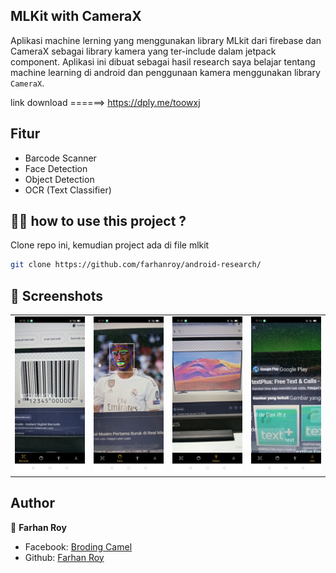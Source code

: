 ## MLKit with CameraX

Aplikasi machine lerning yang menggunakan library MLkit dari firebase dan CameraX sebagai library kamera yang ter-include dalam jetpack component. Aplikasi ini dibuat sebagai hasil research saya belajar tentang machine learning di android dan penggunaan kamera menggunakan library ``CameraX``.

link download ======> https://dply.me/toowxj

## Fitur
- Barcode Scanner
- Face Detection
- Object Detection
- OCR (Text Classifier)


## ☝🏼 how to use this project ?

Clone repo ini, kemudian project ada di file mlkit
```bash
git clone https://github.com/farhanroy/android-research/
```
## 📱 Screenshots

<table>
      <tr>
        <td>
          <img src="./screenshot/Screenshot_2021-01-06-11-12-14-68.jpg" width="250"> 
        </td>
        <td>
          <img src="./screenshot/Screenshot_2021-01-06-11-11-54-72.jpg" width="250"> 
        </td>
        <td>
           <img src="./screenshot/Screenshot_2021-01-06-11-13-42-74.jpg" width="250"> 
        </td>
        <td>
           <img src="./screenshot/Screenshot_2021-01-06-11-11-32-40.jpg" width="250"> 
        </td>
      </tr>
    </table>


## Author

👤 **Farhan Roy**

- Facebook: [Broding Camel](https://web.facebook.com/farhansekargadung)
- Github: [Farhan Roy](https://github.com/farhanroy)

